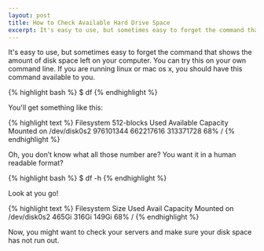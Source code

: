 ```yaml
---
layout: post
title: How to Check Available Hard Drive Space
excerpt: It's easy to use, but sometimes easy to forget the command that shows the amount of disk space left on your computer. 
---
```


It's easy to use, but sometimes easy to forget the command that shows the amount of disk space left on your computer. 
You can try this on your own command line. If you are running linux or mac os x, you should have this command available to you.

{% highlight bash %} $ df {% endhighlight %}

You'll get something like this:

{% highlight text %}
Filesystem    512-blocks      Used Available Capacity  Mounted on
/dev/disk0s2   976101344 662217616 313371728    68%    /
{% endhighlight %}

Oh, you don’t know what all those number are? You want it in a human readable format?

{% highlight bash %} $ df -h {% endhighlight %}

Look at you go!

{% highlight text %}
Filesystem      Size   Used  Avail Capacity  Mounted on
/dev/disk0s2   465Gi  316Gi  149Gi    68%    /
{% endhighlight %}

Now, you might want to check your servers and make sure your disk space has not run out.
